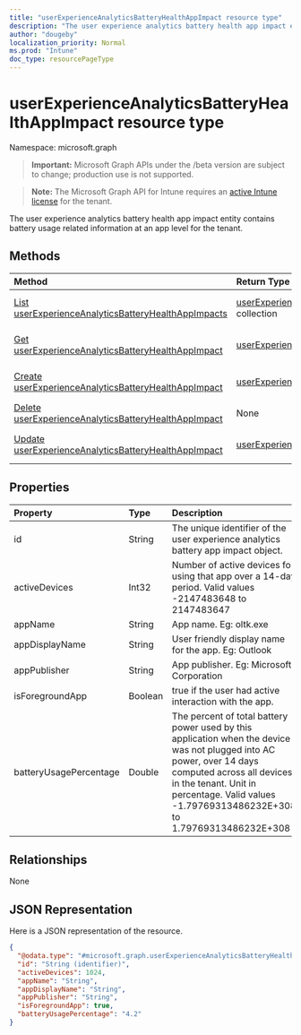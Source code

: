 ```yaml
---
title: "userExperienceAnalyticsBatteryHealthAppImpact resource type"
description: "The user experience analytics battery health app impact entity contains battery usage related information at an app level for the tenant."
author: "dougeby"
localization_priority: Normal
ms.prod: "Intune"
doc_type: resourcePageType
---
```


# userExperienceAnalyticsBatteryHealthAppImpact resource type

Namespace: microsoft.graph

> **Important:** Microsoft Graph APIs under the /beta version are subject to change; production use is not supported.

> **Note:** The Microsoft Graph API for Intune requires an [active Intune license](https://go.microsoft.com/fwlink/?linkid=839381) for the tenant.

The user experience analytics battery health app impact entity contains battery usage related information at an app level for the tenant.

## Methods
|Method|Return Type|Description|
|:---|:---|:---|
|[List userExperienceAnalyticsBatteryHealthAppImpacts](../api/intune-devices-userexperienceanalyticsbatteryhealthappimpact-list.md)|[userExperienceAnalyticsBatteryHealthAppImpact](../resources/intune-devices-userexperienceanalyticsbatteryhealthappimpact.md) collection|List properties and relationships of the [userExperienceAnalyticsBatteryHealthAppImpact](../resources/intune-devices-userexperienceanalyticsbatteryhealthappimpact.md) objects.|
|[Get userExperienceAnalyticsBatteryHealthAppImpact](../api/intune-devices-userexperienceanalyticsbatteryhealthappimpact-get.md)|[userExperienceAnalyticsBatteryHealthAppImpact](../resources/intune-devices-userexperienceanalyticsbatteryhealthappimpact.md)|Read properties and relationships of the [userExperienceAnalyticsBatteryHealthAppImpact](../resources/intune-devices-userexperienceanalyticsbatteryhealthappimpact.md) object.|
|[Create userExperienceAnalyticsBatteryHealthAppImpact](../api/intune-devices-userexperienceanalyticsbatteryhealthappimpact-create.md)|[userExperienceAnalyticsBatteryHealthAppImpact](../resources/intune-devices-userexperienceanalyticsbatteryhealthappimpact.md)|Create a new [userExperienceAnalyticsBatteryHealthAppImpact](../resources/intune-devices-userexperienceanalyticsbatteryhealthappimpact.md) object.|
|[Delete userExperienceAnalyticsBatteryHealthAppImpact](../api/intune-devices-userexperienceanalyticsbatteryhealthappimpact-delete.md)|None|Deletes a [userExperienceAnalyticsBatteryHealthAppImpact](../resources/intune-devices-userexperienceanalyticsbatteryhealthappimpact.md).|
|[Update userExperienceAnalyticsBatteryHealthAppImpact](../api/intune-devices-userexperienceanalyticsbatteryhealthappimpact-update.md)|[userExperienceAnalyticsBatteryHealthAppImpact](../resources/intune-devices-userexperienceanalyticsbatteryhealthappimpact.md)|Update the properties of a [userExperienceAnalyticsBatteryHealthAppImpact](../resources/intune-devices-userexperienceanalyticsbatteryhealthappimpact.md) object.|

## Properties
|Property|Type|Description|
|:---|:---|:---|
|id|String|The unique identifier of the user experience analytics battery app impact object.|
|activeDevices|Int32|Number of active devices for using that app over a 14-day period. Valid values -2147483648 to 2147483647|
|appName|String|App name. Eg: oltk.exe|
|appDisplayName|String|User friendly display name for the app. Eg: Outlook|
|appPublisher|String|App publisher. Eg: Microsoft Corporation|
|isForegroundApp|Boolean|true if the user had active interaction with the app.|
|batteryUsagePercentage|Double|The percent of total battery power used by this application when the device was not plugged into AC power, over 14 days computed across all devices in the tenant. Unit in percentage. Valid values -1.79769313486232E+308 to 1.79769313486232E+308|

## Relationships
None

## JSON Representation
Here is a JSON representation of the resource.
<!-- {
  "blockType": "resource",
  "keyProperty": "id",
  "@odata.type": "microsoft.graph.userExperienceAnalyticsBatteryHealthAppImpact"
}
-->
``` json
{
  "@odata.type": "#microsoft.graph.userExperienceAnalyticsBatteryHealthAppImpact",
  "id": "String (identifier)",
  "activeDevices": 1024,
  "appName": "String",
  "appDisplayName": "String",
  "appPublisher": "String",
  "isForegroundApp": true,
  "batteryUsagePercentage": "4.2"
}
```




